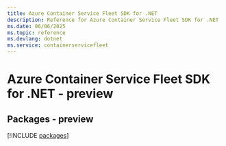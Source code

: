 ```yaml
---
title: Azure Container Service Fleet SDK for .NET
description: Reference for Azure Container Service Fleet SDK for .NET
ms.date: 06/06/2025
ms.topic: reference
ms.devlang: dotnet
ms.service: containerservicefleet
---
```

# Azure Container Service Fleet SDK for .NET - preview
## Packages - preview
[!INCLUDE [packages](container-service-fleet-index.md)]